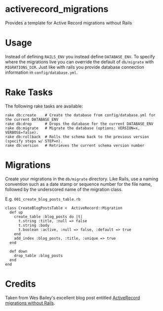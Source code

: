 # activerecord_migrations
Provides a template for Active Record migrations without Rails

# Usage
Instead of defining `RAILS_ENV` you instead define `DATABASE_ENV`. To specify where the migrations live you 
can override the default of `db/migrate` with `MIGRATIONS_DIR`. Just like with rails you provide database 
connection information in `config/database.yml`.

# Rake Tasks
The following rake tasks are available:
 
    rake db:create    # Create the database from config/database.yml for the current DATABASE_ENV
    rake db:drop      # Drops the database for the current DATABASE_ENV
    rake db:migrate   # Migrate the database (options: VERSION=x, VERBOSE=false).
    rake db:rollback  # Rolls the schema back to the previous version (specify steps w/ STEP=n).
    rake db:version   # Retrieves the current schema version number

# Migrations
Create your migrations in the `db/migrate` directory. Like Rails, use a naming convention such as a date 
stamp or sequence number for the file name, followed by the underscored name of the migration class.

E.g.  `001_create_blog_posts_table.rb`

    class CreateBlogPostsTable <  ActiveRecord::Migration
      def up
        create_table :blog_posts do |t|
          t.string :title, :null => false
          t.string :body
          t.boolean :active, :null => false, :default => true
        end
        add_index :blog_posts, :title, :unique => true
      end
     
      def down
        drop_table :blog_posts
      end
    end

# Credits
Taken from Wes Bailey's excellent blog post entitled [ActiveRecord migrations without Rails](http://exposinggotchas.blogspot.com/2011/02/activerecord-migrations-without-rails.html).
